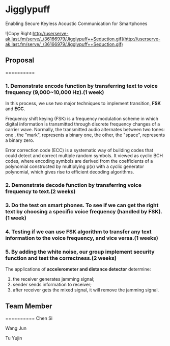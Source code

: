 # Jigglypuff
Enabling Secure Keyless Acoustic Communication for Smartphones

![Copy Right:http://userserve-ak.last.fm/serve/_/36166979/Jigglypuff++Seduction.gif](http://userserve-ak.last.fm/serve/_/36166979/Jigglypuff++Seduction.gif)

## Proposal
==========

### 1. Demonstrate encode function by transferring text to voice frequency (9,000~10,000 Hz).(1 week)

In this process, we use two major techniques to implement transition, **FSK** and **ECC**. 

Frequency shift keying (FSK) is a frequency modulation scheme in which digital information is transmitted through discrete frequency changes of a carrier wave. Normally, the transmitted audio alternates between two tones: one , the "mark", represents a binary one, the other, the "space", represents a binary zero.
	
Error correction code (ECC) is a systematic way of building codes that could detect and correct multiple random symbols. It viewed as cyclic BCH codes, where encoding symbols are derived from the coefficients of a polynomial constructed by multiplying p(x) with a cyclic generator polynomial, which gives rise to efficient decoding algorithms.

### 2.  Demonstrate decode function by transferring voice frequency to text.(2 weeks)



### 3.  Do the test on smart phones. To see if we can get the right text by choosing a specific voice frequency (handled by FSK).(1 week)



### 4.  Testing if we can use FSK algorithm to transfer any text information to the voice frequency, and vice versa.(1 weeks)



### 5. By adding the white noise, our group implement security function and test the correctness.(2 weeks)

The applications of **accelerometer and distance detector** determine: 

1. the receiver generates jamming signal;  
2. sender sends information to receiver;
3. after receiver gets the mixed signal, it will remove the jamming signal.

## Team Member
==========
Chen Si

Wang Jun

Tu Yujin
